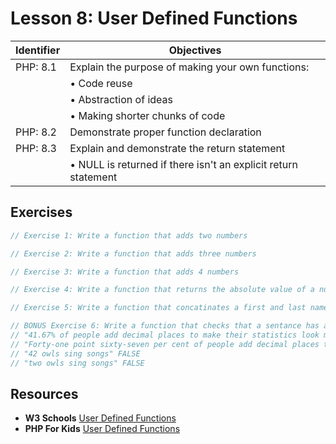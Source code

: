 # Lesson 8: User Defined Functions

Identifier   | Objectives
-------------|------------
PHP: 8.1     | Explain the purpose of making your own functions:
             | &bull; Code reuse
             | &bull; Abstraction of ideas
             | &bull; Making shorter chunks of code
PHP: 8.2     | Demonstrate proper function declaration 
PHP: 8.3     | Explain and demonstrate the return statement
             | &bull; NULL is returned if there isn't an explicit return statement

## Exercises
```php
// Exercise 1: Write a function that adds two numbers

// Exercise 2: Write a function that adds three numbers

// Exercise 3: Write a function that adds 4 numbers

// Exercise 4: Write a function that returns the absolute value of a number

// Exercise 5: Write a function that concatinates a first and last name

// BONUS Exercise 6: Write a function that checks that a sentance has at least 20 characters, and the first 2 characters are numberic
// "41.67% of people add decimal places to make their statistics look more credible" TRUE
// "Forty-one point sixty-seven per cent of people add decimal places to make their statistics look more credible" FALSE
// "42 owls sing songs" FALSE
// "two owls sing songs" FALSE
```

## Resources
- __W3 Schools__ [User Defined Functions](http://www.w3schools.com/php/php_functions.asp)
- __PHP For Kids__ [User Defined Functions](http://www.phpforkids.com/php/php-functions-user-defined.php)
